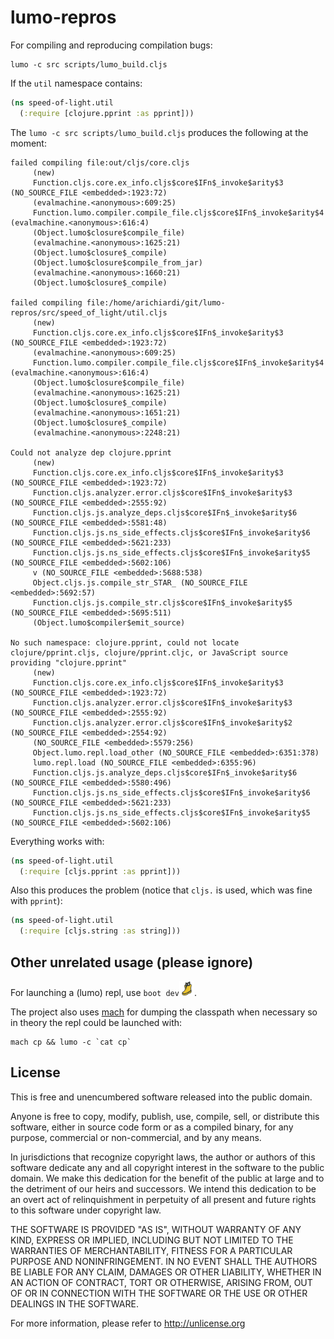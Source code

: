 # lumo-repros

For compiling and reproducing compilation bugs:

    lumo -c src scripts/lumo_build.cljs

If the `util` namespace contains:

```clojure
(ns speed-of-light.util
  (:require [clojure.pprint :as pprint]))
```

The `lumo -c src scripts/lumo_build.cljs` produces the following at the moment:

```console
failed compiling file:out/cljs/core.cljs
	 (new)
	 Function.cljs.core.ex_info.cljs$core$IFn$_invoke$arity$3 (NO_SOURCE_FILE <embedded>:1923:72)
	 (evalmachine.<anonymous>:609:25)
	 Function.lumo.compiler.compile_file.cljs$core$IFn$_invoke$arity$4 (evalmachine.<anonymous>:616:4)
	 (Object.lumo$closure$compile_file)
	 (evalmachine.<anonymous>:1625:21)
	 (Object.lumo$closure$_compile)
	 (Object.lumo$closure$compile_from_jar)
	 (evalmachine.<anonymous>:1660:21)
	 (Object.lumo$closure$_compile)

failed compiling file:/home/arichiardi/git/lumo-repros/src/speed_of_light/util.cljs
	 (new)
	 Function.cljs.core.ex_info.cljs$core$IFn$_invoke$arity$3 (NO_SOURCE_FILE <embedded>:1923:72)
	 (evalmachine.<anonymous>:609:25)
	 Function.lumo.compiler.compile_file.cljs$core$IFn$_invoke$arity$4 (evalmachine.<anonymous>:616:4)
	 (Object.lumo$closure$compile_file)
	 (evalmachine.<anonymous>:1625:21)
	 (Object.lumo$closure$_compile)
	 (evalmachine.<anonymous>:1651:21)
	 (Object.lumo$closure$_compile)
	 (evalmachine.<anonymous>:2248:21)

Could not analyze dep clojure.pprint
	 (new)
	 Function.cljs.core.ex_info.cljs$core$IFn$_invoke$arity$3 (NO_SOURCE_FILE <embedded>:1923:72)
	 Function.cljs.analyzer.error.cljs$core$IFn$_invoke$arity$3 (NO_SOURCE_FILE <embedded>:2555:92)
	 Function.cljs.js.analyze_deps.cljs$core$IFn$_invoke$arity$6 (NO_SOURCE_FILE <embedded>:5581:48)
	 Function.cljs.js.ns_side_effects.cljs$core$IFn$_invoke$arity$6 (NO_SOURCE_FILE <embedded>:5621:233)
	 Function.cljs.js.ns_side_effects.cljs$core$IFn$_invoke$arity$5 (NO_SOURCE_FILE <embedded>:5602:106)
	 v (NO_SOURCE_FILE <embedded>:5688:538)
	 Object.cljs.js.compile_str_STAR_ (NO_SOURCE_FILE <embedded>:5692:57)
	 Function.cljs.js.compile_str.cljs$core$IFn$_invoke$arity$5 (NO_SOURCE_FILE <embedded>:5695:511)
	 (Object.lumo$compiler$emit_source)

No such namespace: clojure.pprint, could not locate clojure/pprint.cljs, clojure/pprint.cljc, or JavaScript source providing "clojure.pprint"
	 (new)
	 Function.cljs.core.ex_info.cljs$core$IFn$_invoke$arity$3 (NO_SOURCE_FILE <embedded>:1923:72)
	 Function.cljs.analyzer.error.cljs$core$IFn$_invoke$arity$3 (NO_SOURCE_FILE <embedded>:2555:92)
	 Function.cljs.analyzer.error.cljs$core$IFn$_invoke$arity$2 (NO_SOURCE_FILE <embedded>:2554:92)
	 (NO_SOURCE_FILE <embedded>:5579:256)
	 Object.lumo.repl.load_other (NO_SOURCE_FILE <embedded>:6351:378)
	 lumo.repl.load (NO_SOURCE_FILE <embedded>:6355:96)
	 Function.cljs.js.analyze_deps.cljs$core$IFn$_invoke$arity$6 (NO_SOURCE_FILE <embedded>:5580:496)
	 Function.cljs.js.ns_side_effects.cljs$core$IFn$_invoke$arity$6 (NO_SOURCE_FILE <embedded>:5621:233)
	 Function.cljs.js.ns_side_effects.cljs$core$IFn$_invoke$arity$5 (NO_SOURCE_FILE <embedded>:5602:106)
```

Everything works with:

```clojure
(ns speed-of-light.util
  (:require [cljs.pprint :as pprint]))
```

Also this produces the problem (notice that `cljs.` is used, which was fine with `pprint`):

```clojure
(ns speed-of-light.util
  (:require [cljs.string :as string]))
```

## Other unrelated usage (please ignore)

For launching a (lumo) repl, use `boot dev`<img width="24px" height="24px" src="https://github.com/boot-clj/boot-clj.github.io/blob/master/assets/images/logos/boot-logo-3.png" alt="Boot Logo"/>.

The project also uses [mach](https://github.com/juxt/mach) for dumping the classpath when necessary so in theory the repl could be launched with:

    mach cp && lumo -c `cat cp`
    
## License

This is free and unencumbered software released into the public domain.

Anyone is free to copy, modify, publish, use, compile, sell, or
distribute this software, either in source code form or as a compiled
binary, for any purpose, commercial or non-commercial, and by any
means.

In jurisdictions that recognize copyright laws, the author or authors
of this software dedicate any and all copyright interest in the
software to the public domain. We make this dedication for the benefit
of the public at large and to the detriment of our heirs and
successors. We intend this dedication to be an overt act of
relinquishment in perpetuity of all present and future rights to this
software under copyright law.

THE SOFTWARE IS PROVIDED "AS IS", WITHOUT WARRANTY OF ANY KIND,
EXPRESS OR IMPLIED, INCLUDING BUT NOT LIMITED TO THE WARRANTIES OF
MERCHANTABILITY, FITNESS FOR A PARTICULAR PURPOSE AND NONINFRINGEMENT.
IN NO EVENT SHALL THE AUTHORS BE LIABLE FOR ANY CLAIM, DAMAGES OR
OTHER LIABILITY, WHETHER IN AN ACTION OF CONTRACT, TORT OR OTHERWISE,
ARISING FROM, OUT OF OR IN CONNECTION WITH THE SOFTWARE OR THE USE OR
OTHER DEALINGS IN THE SOFTWARE.

For more information, please refer to <http://unlicense.org>
